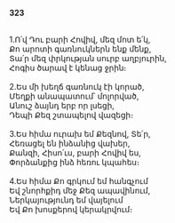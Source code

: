 **323**

\
1.Ո՛վ Դու բարի Հովիվ, մեզ մոտ ե՛կ,\
Քո արոտի գառնուկներն ենք մենք,\
Տա՛ր մեզ փրկության սուրբ աղբյուրին,\
Հոգիս ծարավ է կենաց ջրին։\
\
2.Ես մի խեղճ գառնուկ էի կորած,\
Մեղքի անապատում՝ մոլորված,\
Անուշ ձայնդ երբ որ լսեցի,\
Դեպի Քեզ շտապելով վազեցի։\
\
3.Ես հիմա ուրախ եմ Քեզնով, Տե՛ր,\
Հեռացել են ինձանից վախեր,\
Քանզի, Հիսո՛ւս, բարի Հովիվ ես,\
Փորձանքից ինձ հեռու կպահես։\
\
4.Ես հիմա Քո գրկում եմ հանգչում\
Եվ շնորհքիդ մեջ Քեզ ապավինում,\
Ներկայությունդ եմ վայելում\
Եվ Քո խոսքերով կերակրվում։
